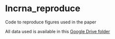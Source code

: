 # lncrna_reproduce
Code to reproduce figures used in the paper

All data used is available in this [Google Drive folder](https://drive.google.com/drive/folders/1Sd5Cqdb5Z461PSXtnKnSClnX6RlrgiVE?usp=sharing)
